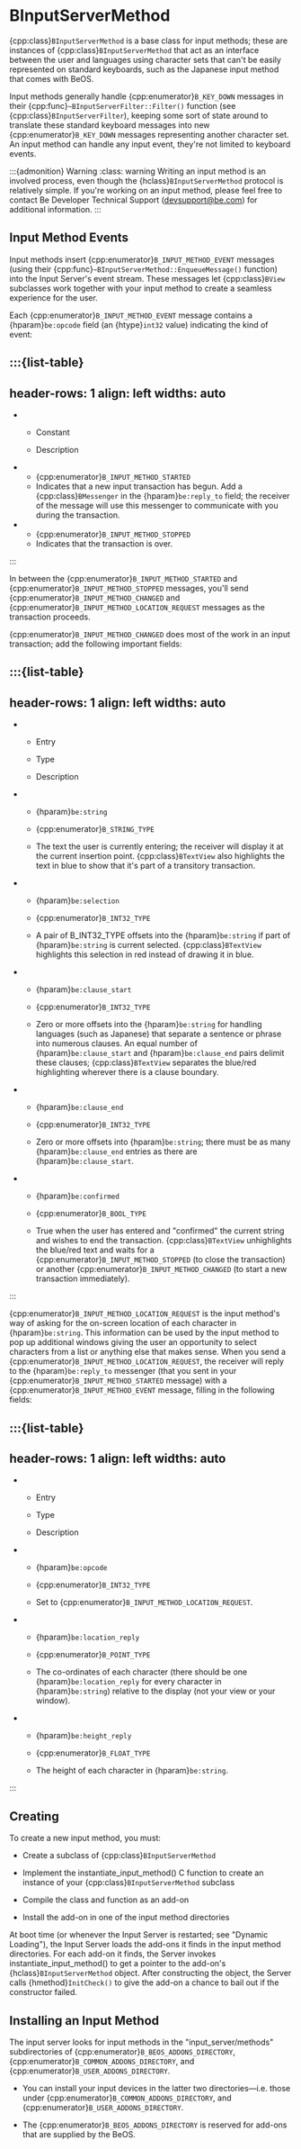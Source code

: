 # BInputServerMethod

{cpp:class}`BInputServerMethod` is a base class for input methods; these
are instances of {cpp:class}`BInputServerMethod` that act as an interface
between the user and languages using character sets that can't be easily
represented on standard keyboards, such as the Japanese input method that
comes with BeOS.

Input methods generally handle {cpp:enumerator}`B_KEY_DOWN` messages in
their {cpp:func}`~BInputServerFilter::Filter()` function (see
{cpp:class}`BInputServerFilter`), keeping some sort of state around to
translate these standard keyboard messages into new
{cpp:enumerator}`B_KEY_DOWN` messages representing another character set.
An input method can handle any input event, they're not limited to keyboard
events.

:::{admonition} Warning
:class: warning
Writing an input method is an involved process, even though the
{hclass}`BInputServerMethod` protocol is relatively simple. If you're
working on an input method, please feel free to contact Be Developer
Technical Support (devsupport@be.com) for additional information.
:::

## Input Method Events

Input methods insert {cpp:enumerator}`B_INPUT_METHOD_EVENT` messages (using
their {cpp:func}`~BInputServerMethod::EnqueueMessage()` function) into the
Input Server's event stream. These messages let {cpp:class}`BView`
subclasses work together with your input method to create a seamless
experience for the user.

Each {cpp:enumerator}`B_INPUT_METHOD_EVENT` message contains a
{hparam}`be:opcode` field (an {htype}`int32` value) indicating the kind of
event:

:::{list-table}
---
header-rows: 1
align: left
widths: auto
---
-
	- Constant

	- Description

-
	- {cpp:enumerator}`B_INPUT_METHOD_STARTED`
	- Indicates that a new input transaction has begun. Add a
		{cpp:class}`BMessenger` in the {hparam}`be:reply_to` field; the receiver of
		the message will use this messenger to communicate with you during the
		transaction.
-
	- {cpp:enumerator}`B_INPUT_METHOD_STOPPED`
	- Indicates that the transaction is over.

:::

In between the {cpp:enumerator}`B_INPUT_METHOD_STARTED` and
{cpp:enumerator}`B_INPUT_METHOD_STOPPED` messages, you'll send
{cpp:enumerator}`B_INPUT_METHOD_CHANGED` and
{cpp:enumerator}`B_INPUT_METHOD_LOCATION_REQUEST` messages as the
transaction proceeds.

{cpp:enumerator}`B_INPUT_METHOD_CHANGED` does most of the work in an input
transaction; add the following important fields:

:::{list-table}
---
header-rows: 1
align: left
widths: auto
---
-
	- Entry

	- Type

	- Description

-
	- {hparam}`be:string`

	- {cpp:enumerator}`B_STRING_TYPE`

	- The text the user is currently entering; the receiver will display it at
the current insertion point. {cpp:class}`BTextView` also highlights the
text in blue to show that it's part of a transitory transaction.

-
	- {hparam}`be:selection`

	- {cpp:enumerator}`B_INT32_TYPE`

	- A pair of B_INT32_TYPE offsets into the {hparam}`be:string` if part of
{hparam}`be:string` is current selected. {cpp:class}`BTextView` highlights
this selection in red instead of drawing it in blue.

-
	- {hparam}`be:clause_start`

	- {cpp:enumerator}`B_INT32_TYPE`

	- Zero or more offsets into the {hparam}`be:string` for handling languages
(such as Japanese) that separate a sentence or phrase into numerous
clauses. An equal number of {hparam}`be:clause_start` and
{hparam}`be:clause_end` pairs delimit these clauses; {cpp:class}`BTextView`
separates the blue/red highlighting wherever there is a clause boundary.

-
	- {hparam}`be:clause_end`

	- {cpp:enumerator}`B_INT32_TYPE`

	- Zero or more offsets into {hparam}`be:string`; there must be as many
{hparam}`be:clause_end` entries as there are {hparam}`be:clause_start`.

-
	- {hparam}`be:confirmed`

	- {cpp:enumerator}`B_BOOL_TYPE`

	- True when the user has entered and "confirmed" the current string and
wishes to end the transaction. {cpp:class}`BTextView` unhighlights the
blue/red text and waits for a {cpp:enumerator}`B_INPUT_METHOD_STOPPED` (to
close the transaction) or another {cpp:enumerator}`B_INPUT_METHOD_CHANGED`
(to start a new transaction immediately).


:::

{cpp:enumerator}`B_INPUT_METHOD_LOCATION_REQUEST` is the input method's way
of asking for the on-screen location of each character in
{hparam}`be:string`. This information can be used by the input method to
pop up additional windows giving the user an opportunity to select
characters from a list or anything else that makes sense. When you send a
{cpp:enumerator}`B_INPUT_METHOD_LOCATION_REQUEST`, the receiver will reply
to the {hparam}`be:reply_to` messenger (that you sent in your
{cpp:enumerator}`B_INPUT_METHOD_STARTED` message) with a
{cpp:enumerator}`B_INPUT_METHOD_EVENT` message, filling in the following
fields:

:::{list-table}
---
header-rows: 1
align: left
widths: auto
---
-
	- Entry

	- Type

	- Description

-
	- {hparam}`be:opcode`

	- {cpp:enumerator}`B_INT32_TYPE`

	- Set to {cpp:enumerator}`B_INPUT_METHOD_LOCATION_REQUEST`.

-
	- {hparam}`be:location_reply`

	- {cpp:enumerator}`B_POINT_TYPE`

	- The co-ordinates of each character (there should be one
{hparam}`be:location_reply` for every character in {hparam}`be:string`)
relative to the display (not your view or your window).

-
	- {hparam}`be:height_reply`

	- {cpp:enumerator}`B_FLOAT_TYPE`

	- The height of each character in {hparam}`be:string`.


:::

## Creating

To create a new input method, you must:

- Create a subclass of {cpp:class}`BInputServerMethod`

- Implement the instantiate_input_method() C function to create an instance
  of your {cpp:class}`BInputServerMethod` subclass

- Compile the class and function as an add-on

- Install the add-on in one of the input method directories

At boot time (or whenever the Input Server is restarted; see "Dynamic
Loading"), the Input Server loads the add-ons it finds in the input method
directories. For each add-on it finds, the Server invokes
instantiate_input_method() to get a pointer to the add-on's
{hclass}`BInputServerMethod` object. After constructing the object, the
Server calls {hmethod}`InitCheck()` to give the add-on a chance to bail out
if the constructor failed.

## Installing an Input Method

The input server looks for input methods in the "input_server/methods"
subdirectories of {cpp:enumerator}`B_BEOS_ADDONS_DIRECTORY`,
{cpp:enumerator}`B_COMMON_ADDONS_DIRECTORY`, and
{cpp:enumerator}`B_USER_ADDONS_DIRECTORY`.

- You can install your input devices in the latter two directories—i.e.
  those under {cpp:enumerator}`B_COMMON_ADDONS_DIRECTORY`, and
  {cpp:enumerator}`B_USER_ADDONS_DIRECTORY`.

- The {cpp:enumerator}`B_BEOS_ADDONS_DIRECTORY` is reserved for add-ons
  that are supplied by the BeOS.
